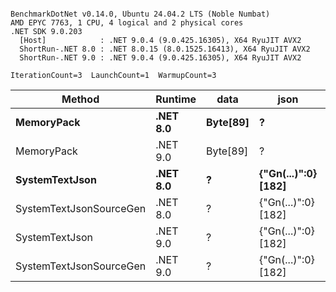 ```

BenchmarkDotNet v0.14.0, Ubuntu 24.04.2 LTS (Noble Numbat)
AMD EPYC 7763, 1 CPU, 4 logical and 2 physical cores
.NET SDK 9.0.203
  [Host]            : .NET 9.0.4 (9.0.425.16305), X64 RyuJIT AVX2
  ShortRun-.NET 8.0 : .NET 8.0.15 (8.0.1525.16413), X64 RyuJIT AVX2
  ShortRun-.NET 9.0 : .NET 9.0.4 (9.0.425.16305), X64 RyuJIT AVX2

IterationCount=3  LaunchCount=1  WarmupCount=3  

```
| Method                  | Runtime  | data     | json                | Mean      | Error      | StdDev   | Min       | Max       | Gen0   | Allocated |
|------------------------ |--------- |--------- |-------------------- |----------:|-----------:|---------:|----------:|----------:|-------:|----------:|
| **MemoryPack**              | **.NET 8.0** | **Byte[89]** | **?**                   |  **56.38 ns** |   **5.017 ns** | **0.275 ns** |  **56.07 ns** |  **56.57 ns** | **0.0062** |     **104 B** |
| MemoryPack              | .NET 9.0 | Byte[89] | ?                   |  43.08 ns |   5.392 ns | 0.296 ns |  42.81 ns |  43.40 ns | 0.0062 |     104 B |
| **SystemTextJson**          | **.NET 8.0** | **?**        | **{&quot;Gn(...)&quot;:0} [182]** | **960.55 ns** |  **46.879 ns** | **2.570 ns** | **958.84 ns** | **963.51 ns** | **0.0057** |     **104 B** |
| SystemTextJsonSourceGen | .NET 8.0 | ?        | {&quot;Gn(...)&quot;:0} [182] | 937.68 ns | 171.941 ns | 9.425 ns | 930.19 ns | 948.26 ns | 0.0057 |     104 B |
| SystemTextJson          | .NET 9.0 | ?        | {&quot;Gn(...)&quot;:0} [182] | 937.60 ns |   7.253 ns | 0.398 ns | 937.15 ns | 937.86 ns | 0.0057 |     104 B |
| SystemTextJsonSourceGen | .NET 9.0 | ?        | {&quot;Gn(...)&quot;:0} [182] | 925.06 ns |  58.825 ns | 3.224 ns | 923.13 ns | 928.78 ns | 0.0057 |     104 B |
